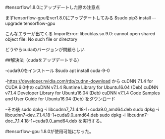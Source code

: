#tensorflow1.8.0にアップデートした際の注意点

まずtensorflow-gpuをver1.8.0にアップデートしてみる
$sudo pip3 install --upgrade tensorflow-gpu

こんなエラーが出てくる
ImportError: libcublas.so.9.0: cannot open shared object file: No such file or directory

どうやらcudaのバージョンが問題らしい

##解決法（cudaをアップデートする）

-cuda9.0をインストール
$sudo apt install cuda-9-0

-https://developer.nvidia.com/rdp/cudnn-download から
cuDNN 7.1.4 for CUDA 9.0中の
cuDNN v7.1.4 Runtime Library for Ubuntu16.04 (Deb)
cuDNN v7.1.4 Developer Library for Ubuntu16.04 (Deb)
cuDNN v7.1.4 Code Samples and User Guide for Ubuntu16.04 (Deb)
をダウンロード

-その後
sudo dpkg -i libcudnn7_7.1.4.18-1+cuda9.0_amd64.deb
sudo dpkg -i libcudnn7-dev_7.1.4.18-1+cuda9.0_amd64.deb
sudo dpkg -i libcudnn7-doc_7.1.4.18-1+cuda9.0_amd64.deb
を実行する。

#tensorflow-gpu 1.8.0が使用可能になった。



